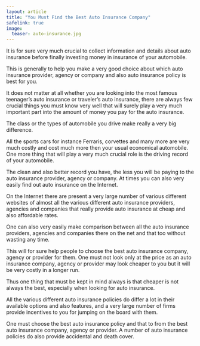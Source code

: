 ```yaml
---
layout: article
title: "You Must Find the Best Auto Insurance Company"
safelink: true
image:
  teaser: auto-insurance.jpg
---
```


It is for sure very much crucial to collect information and details about auto insurance before finally investing money in insurance of your automobile. 

This is generally to help you make a very good choice about which auto insurance provider, agency or company and also auto insurance policy is best for you.

It does not matter at all whether you are looking into the most famous teenager’s auto insurance or traveler’s auto insurance, there are always few crucial things you must know very well that will surely play a very much important part into the amount of money you pay for the auto insurance. 

The class or the types of automobile you drive make really a very big difference. 

All the sports cars for instance Ferraris, corvettes and many more are very much costly and cost much more then your usual economical automobile. One more thing that will play a very much crucial role is the driving record of your automobile. 

The clean and also better record you have, the less you will be paying to the auto insurance provider, agency or company. At times you can also very easily find out auto insurance on the Internet. 

On the Internet there are present a very large number of various different websites of almost all the various different auto insurance providers, agencies and companies that really provide auto insurance at cheap and also affordable rates. 

One can also very easily make comparison between all the auto insurance providers, agencies and companies there on the net and that too without wasting any time. 

This will for sure help people to choose the best auto insurance company, agency or provider for them. One must not look only at the price as an auto insurance company, agency or provider may look cheaper to you but it will be very costly in a longer run. 

Thus one thing that must be kept in mind always is that cheaper is not always the best, especially when looking for auto insurance. 

All the various different auto insurance policies do differ a lot in their available options and also features, and a very large number of firms provide incentives to you for jumping on the board with them. 

One must choose the best auto insurance policy and that to from the best auto insurance company, agency or provider. A number of auto insurance policies do also provide accidental and death cover.
